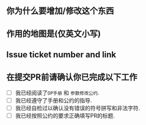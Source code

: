 ## 你为什么要增加/修改这个东西

## 作用的地图是(仅英文小写)

## Issue ticket number and link

## 在提交PR前请确认你已完成以下工作
- [ ] 我已经阅读了``OP手册`` 和 ``参数修改公约``.
- [ ] 我已经遵守了手册和公约的指导.
- [ ] 我已经自检过以确认没有错误的符号拼写和非法字符.
- [ ] 我已经按照公约的要求正确填写PR的标题.
